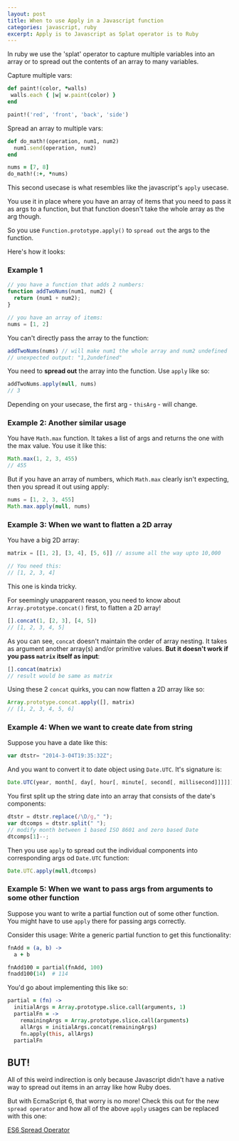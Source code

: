 ```yaml
---
layout: post
title: When to use Apply in a Javascript function
categories: javascript, ruby
excerpt: Apply is to Javascript as Splat operator is to Ruby
---
```


In ruby we use the 'splat' operator to capture multiple variables into an array or to spread out the contents of an array to many variables.

Capture multiple vars:

```rb
def paint!(color, *walls)
 walls.each { |w| w.paint(color) }
end

paint!('red', 'front', 'back', 'side')
```


Spread an array to multiple vars:

```rb
def do_math!(operation, num1, num2)
  num1.send(operation, num2)
end

nums = [7, 8]
do_math!(:+, *nums)
```

This second usecase is what resembles like the javascript's `apply` usecase.

You use it in place where you have an array of items that you need to pass it as args to a function, but that function doesn't take the whole array as the arg though.

So you use `Function.prototype.apply()` to `spread out` the args to the function.

Here's how it looks:

### Example 1

```js
// you have a function that adds 2 numbers:
function addTwoNums(num1, num2) {
  return (num1 + num2);
}

// you have an array of items:
nums = [1, 2]
```

You can't directly pass the array to the function:

```js
addTwoNums(nums) // will make num1 the whole array and num2 undefined
// unexpected output: "1,2undefined"
```

You need to **spread out** the array into the function. Use `apply` like so:

```js
addTwoNums.apply(null, nums)
// 3
```

Depending on your usecase, the first arg - `thisArg` - will change.

### Example 2: Another similar usage

You have `Math.max` function. It takes a list of args and returns the one with the max value. You use it like this:

```js
Math.max(1, 2, 3, 455)
// 455
```

But if you have an array of numbers, which `Math.max` clearly isn't expecting, then you spread it out using apply:

```js
nums = [1, 2, 3, 455]
Math.max.apply(null, nums)
```

### Example 3: When we want to flatten a 2D array

You have a big 2D array:

```js
matrix = [[1, 2], [3, 4], [5, 6]] // assume all the way upto 10,000

// You need this:
// [1, 2, 3, 4]
```

This one is kinda tricky.

For seemingly unapparent reason, you need to know about `Array.prototype.concat()` first, to flatten a 2D array!

```js
[].concat(1, [2, 3], [4, 5])
// [1, 2, 3, 4, 5]
```

As you can see, `concat` doesn't maintain the order of array nesting. It takes as argument another array(s) and/or primitive values. **But it doesn't work if you pass `matrix` itself as input**:

```js
[].concat(matrix)
// result would be same as matrix
```

Using these 2 `concat` quirks, you can now flatten a 2D array like so:

```js
Array.prototype.concat.apply([], matrix)
// [1, 2, 3, 4, 5, 6]
```


### Example 4: When we want to create date from string
Suppose you have a date like this:

```js
var dtstr= "2014-3-04T19:35:32Z";
```

And you want to convert it to date object using `Date.UTC`. It's signature is:

```js
Date.UTC(year, month[, day[, hour[, minute[, second[, millisecond]]]]])
```

You first split up the string date into an array that consists of the date's components:

```js
dtstr = dtstr.replace(/\D/g," ");
var dtcomps = dtstr.split(" ");
// modify month between 1 based ISO 8601 and zero based Date
dtcomps[1]--;
```

Then you use `apply` to spread out the individual components into corresponding args od `Date.UTC` function:

```js
Date.UTC.apply(null,dtcomps)
```

### Example 5: When we want to pass args from arguments to some other function

Suppose you want to write a partial function out of some other function. You might have to use `apply` there for passing args correctly.

Consider this usage: Write a generic partial function to get this functionality:

```coffee
fnAdd = (a, b) ->
  a + b

fnAdd100 = partial(fnAdd, 100)
fnadd100(14)  # 114
```

You'd go about implementing this like so:

```coffee
partial = (fn) ->
  initialArgs = Array.prototype.slice.call(arguments, 1)
  partialFn = ->
    remainingArgs = Array.prototype.slice.call(arguments)
    allArgs = initialArgs.concat(remainingArgs)
    fn.apply(this, allArgs)
  partialFn
```

## BUT!
All of this weird indirection is only because Javascript didn't have a native way to spread out items in an array like how Ruby does.

But with EcmaScript 6, that worry is no more! Check this out for the new `spread operator` and how all of the above `apply` usages can be replaced with this one:

[ES6 Spread Operator](https://developer.mozilla.org/en/docs/Web/JavaScript/Reference/Operators/Spread_operator)
